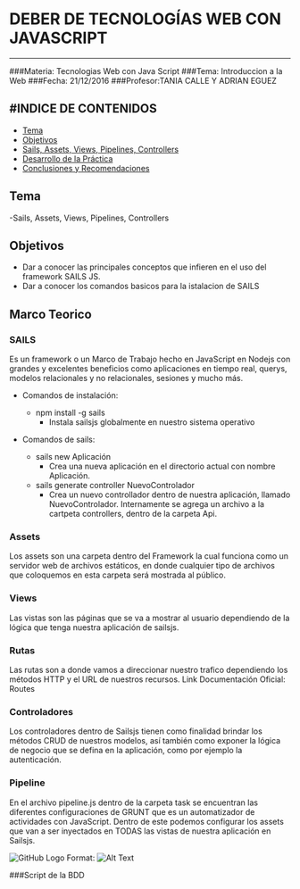 # DEBER DE TECNOLOGÍAS WEB CON JAVASCRIPT
-------------------------------------------
###Materia: Tecnologias Web con Java Script
###Tema: Introduccion a la Web
###Fecha: 21/12/2016
###Profesor:TANIA CALLE Y ADRIAN EGUEZ

#INDICE DE CONTENIDOS
-------------------------------------------
- <a href="#tema">Tema</a>
- <a href="#objetivos">Objetivos</a>
- <a href="#marco-teorico">Sails, Assets, Views, Pipelines, Controllers</a>
- <a href="#desarrollo">Desarrollo de la Práctica</a>
- <a href="#conrec">Conclusiones y Recomendaciones</a>

<a name="tema"></a>
## Tema
-Sails, Assets, Views, Pipelines, Controllers

<a name="objetivos"></a>
## Objetivos

- Dar a conocer las principales conceptos que infieren en el uso del framework SAILS JS.
- Dar a conocer los comandos basicos para la istalacion de SAILS

<a name="marco-teorico"></a>
## Marco Teorico
### SAILS
Es un framework o un Marco de Trabajo hecho en JavaScript en Nodejs con grandes y excelentes beneficios como aplicaciones en tiempo real, querys, modelos relacionales y no relacionales, sesiones y mucho más.
 * Comandos de instalación:
    - npm install -g sails
      + Instala sailsjs globalmente en nuestro sistema operativo

 * Comandos de sails:
    - sails new Aplicación
      + Crea una nueva aplicación en el directorio actual con nombre Aplicación.
    - sails generate controller NuevoControlador
      + Crea un nuevo controllador dentro de nuestra aplicación, llamado NuevoControlador. Internamente se agrega un archivo a la cartpeta     controllers, dentro de la carpeta Api.

### Assets
Los assets son una carpeta dentro del Framework la cual funciona como un servidor web de archivos estáticos, en donde cualquier tipo de archivos que coloquemos en esta carpeta será mostrada al público.  


### Views
Las vistas son las páginas que se va a mostrar al usuario dependiendo de la lógica que tenga nuestra aplicación de sailsjs.


### Rutas
Las rutas son a donde vamos a direccionar nuestro trafico dependiendo los métodos HTTP y el URL de nuestros recursos.
Link Documentación Oficial: Routes


### Controladores
Los controladores dentro de Sailsjs tienen como finalidad brindar los métodos CRUD de nuestros modelos, así también como exponer la lógica de negocio que se defina en la aplicación, como por ejemplo la autenticación.


### Pipeline
En el archivo pipeline.js dentro de la carpeta task se encuentran las diferentes configuraciones de GRUNT que es un automatizador de actividades con JavaScript. Dentro de este podemos configurar los assets que van a ser inyectados en TODAS las vistas de nuestra aplicación en Sailsjs.

![GitHub Logo](/images/logo.png)
Format: ![Alt Text](url)





###<a name="script_bdd">Script de la BDD</a>
